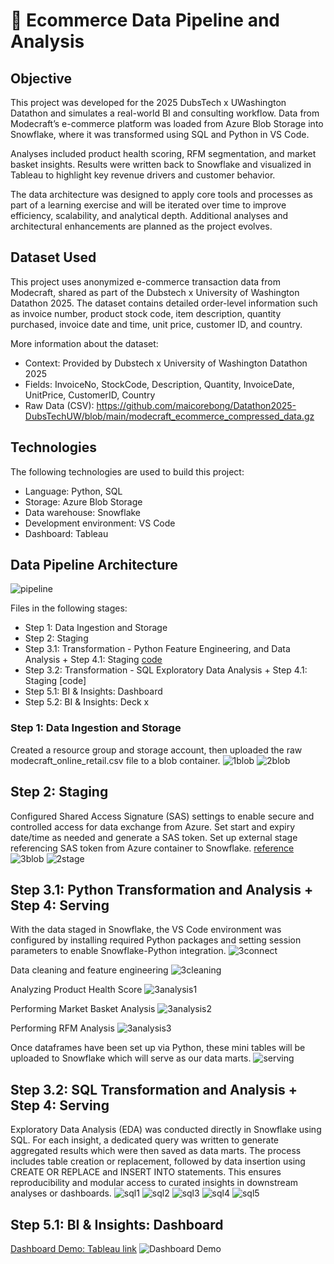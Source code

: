 # 🛒 Ecommerce Data Pipeline and Analysis

## Objective
This project was developed for the 2025 DubsTech x UWashington Datathon and simulates a real-world BI and consulting workflow. Data from Modecraft’s e-commerce platform was loaded from Azure Blob Storage into Snowflake, where it was transformed using SQL and Python in VS Code.

Analyses included product health scoring, RFM segmentation, and market basket insights. Results were written back to Snowflake and visualized in Tableau to highlight key revenue drivers and customer behavior.

The data architecture was designed to apply core tools and processes as part of a learning exercise and will be iterated over time to improve efficiency, scalability, and analytical depth. Additional analyses and architectural enhancements are planned as the project evolves.

## Dataset Used
This project uses anonymized e-commerce transaction data from Modecraft, shared as part of the Dubstech x University of Washington Datathon 2025. The dataset contains detailed order-level information such as invoice number, product stock code, item description, quantity purchased, invoice date and time, unit price, customer ID, and country.

More information about the dataset:
- Context: Provided by Dubstech x University of Washington Datathon 2025
- Fields: InvoiceNo, StockCode, Description, Quantity, InvoiceDate, UnitPrice, CustomerID, Country
- Raw Data (CSV): https://github.com/maicorebong/Datathon2025-DubsTechUW/blob/main/modecraft_ecommerce_compressed_data.gz

## Technologies

The following technologies are used to build this project:
- Language: Python, SQL
- Storage: Azure Blob Storage
- Data warehouse: Snowflake
- Development environment: VS Code
- Dashboard: Tableau

## Data Pipeline Architecture
![pipeline](https://github.com/user-attachments/assets/a11b140e-b22a-43b3-bc54-723879e5e055)

Files in the following stages:
- Step 1: Data Ingestion and Storage
- Step 2: Staging
- Step 3.1: Transformation - Python Feature Engineering, and Data Analysis + Step 4.1: Staging [code](https://github.com/maicorebong/Datathon2025-DubsTechUW/blob/main/step3-4-modecraft-python-analysis.py)
- Step 3.2: Transformation - SQL Exploratory Data Analysis + Step 4.1: Staging [code]
- Step 5.1: BI & Insights: Dashboard
- Step 5.2: BI & Insights: Deck x

### Step 1: Data Ingestion and Storage
Created a resource group and storage account, then uploaded the raw modecraft_online_retail.csv file to a blob container.
![1blob](https://github.com/user-attachments/assets/1e0c23e5-0986-499f-bbb9-5c4d5128f536)
![2blob](https://github.com/user-attachments/assets/87fae726-e6ab-4908-8afa-0fc1f72a5e20)

## Step 2: Staging
Configured Shared Access Signature (SAS) settings to enable secure and controlled access for data exchange from Azure. Set start and expiry date/time as needed and generate a SAS token. Set up external stage referencing SAS token from Azure container to Snowflake. [reference](https://docs.snowflake.com/en/user-guide/data-load-azure-config) 
![3blob](https://github.com/user-attachments/assets/c8314968-f57b-4477-8bc9-06faeb00a0a9)
![2stage](https://github.com/user-attachments/assets/01baefcb-1d7c-4cd1-a84a-23ae8ac040b3)

## Step 3.1: Python Transformation and Analysis + Step 4: Serving

With the data staged in Snowflake, the VS Code environment was configured by installing required Python packages and setting session parameters to enable Snowflake-Python integration.
![3connect](https://github.com/user-attachments/assets/e1eea522-6816-4de0-b9ab-840cca3adfe3)

Data cleaning and feature engineering
![3cleaning](https://github.com/user-attachments/assets/9ef91b5a-058c-4567-acb6-ed052192f197)

Analyzing Product Health Score
![3analysis1](https://github.com/user-attachments/assets/0f5a1fe6-9f5c-467c-b567-98123efce616)

Performing Market Basket Analysis
![3analysis2](https://github.com/user-attachments/assets/c7670b86-813d-497d-916f-3e00e9c30e80)

Performing RFM Analysis
![3analysis3](https://github.com/user-attachments/assets/538f71aa-0718-4c9e-8e2d-d32121702447)

Once dataframes have been set up via Python, these mini tables will be uploaded to Snowflake which will serve as our data marts.
![serving](https://github.com/user-attachments/assets/310a6400-7bd6-44f8-b982-c3cb1415a495)


## Step 3.2: SQL Transformation and Analysis + Step 4: Serving

Exploratory Data Analysis (EDA) was conducted directly in Snowflake using SQL. For each insight, a dedicated query was written to generate aggregated results which were then saved as data marts. The process includes table creation or replacement, followed by data insertion using CREATE OR REPLACE and INSERT INTO statements. This ensures reproducibility and modular access to curated insights in downstream analyses or dashboards.
![sql1](https://github.com/user-attachments/assets/5f9f04ef-fa0d-4c5d-af00-71697f56a288)
![sql2](https://github.com/user-attachments/assets/552400a6-c7e6-4796-8991-fc21f2cc80f7)
![sql3](https://github.com/user-attachments/assets/1254c9dc-ff1c-434d-8021-eea14a60a260)
![sql4](https://github.com/user-attachments/assets/ec76cd81-e7b0-4053-a56e-641dc5d68602)
![sql5](https://github.com/user-attachments/assets/1aa74eb0-7510-41c6-a6df-2fa4970f4e00)

## Step 5.1: BI & Insights: Dashboard
[Dashboard Demo: Tableau link](https://public.tableau.com/views/Modecraft-Ecommerce-Data-Analysis/Dashboard1?:language=en-US&publish=yes&:sid=&:redirect=auth&:display_count=n&:origin=viz_share_link)
![Dashboard Demo](https://github.com/user-attachments/assets/5257ad12-286e-4a8f-b9bb-af5caf386394)


